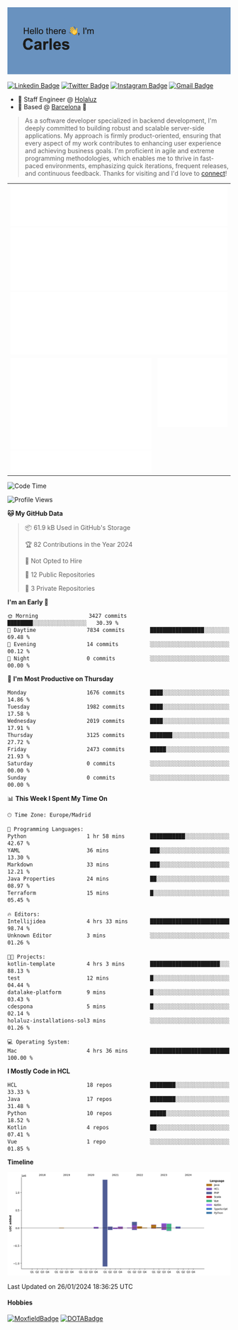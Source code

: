 <img src="header.png" alt="header">

[![Linkedin Badge](https://img.shields.io/badge/-cdespona-blue?style=flat&logo=Linkedin&logoColor=white&link=https://www.linkedin.com/in/carles-david-espona-casas-56219b11/)](https://www.linkedin.com/in/carles-david-espona-casas-56219b11/)
[![Twitter Badge](https://img.shields.io/badge/-@__cdespona-1ca0f1?style=flat&labelColor=1ca0f1&logo=twitter&logoColor=white&link=https://twitter.com/CDEspona)](https://twitter.com/CDEspona)
[![Instagram Badge](https://img.shields.io/badge/-@__cdespona-purple?style=flat&logo=instagram&logoColor=white&link=https://www.instagram.com/cdespona/)](https://www.instagram.com/cdespona/)
[![Gmail Badge](https://img.shields.io/badge/-cdespona-c14438?style=flat&logo=Gmail&logoColor=white&link=mailto:cdespona@gmail.com)](mailto:cdespona@gmail.com)

* 🔭 Staff Engineer @ [Holaluz](https://holaluz.com)
* 🏡 Based @ [Barcelona](https://www.google.es/maps/place/Barcelona) 💜

> As a software developer specialized in backend development, I'm deeply committed to building robust and scalable server-side applications. My approach is firmly product-oriented, ensuring that every aspect of my work contributes to enhancing user experience and achieving business goals. I'm proficient in agile and extreme programming methodologies, which enables me to thrive in fast-paced environments, emphasizing quick iterations, frequent releases, and continuous feedback. Thanks for visiting and I'd love to [connect](https://www.linkedin.com/in/carles-david-espona-casas-56219b11/)!

<table style="border-collapse: collapse; border: none;"> 
  <tbody>
  <tr style="border: none;">
    <td colspan="2" style="border: none; vertical-align: top;">
      <img src="summary.svg" alt="summary">
      <img src="activity-community.svg" alt="act-comm">
      <img src="repositories.svg" alt="repo">
    </td>
  </tr>
  <tr>
    <td style="border: none; vertical-align: top;">
      <img src="metrics.plugin.isocalendar.fullyear.svg" alt="calendar">
      <img src="topics.svg" alt="topics">
    </td>
    <td style="border: none; vertical-align: top;">
      <img src="achievements.svg" alt="achievements">
    </td>
  </tr>
  </tbody>
</table>

<!--START_SECTION:waka-->
![Code Time](http://img.shields.io/badge/Code%20Time-4%20hrs%2036%20mins-blue)

![Profile Views](http://img.shields.io/badge/Profile%20Views-47-blue)

**🐱 My GitHub Data** 

> 📦 61.9 kB Used in GitHub's Storage 
 > 
> 🏆 82 Contributions in the Year 2024
 > 
> 🚫 Not Opted to Hire
 > 
> 📜 12 Public Repositories 
 > 
> 🔑 3 Private Repositories 
 > 
**I'm an Early 🐤** 

```text
🌞 Morning                3427 commits        ████████░░░░░░░░░░░░░░░░░   30.39 % 
🌆 Daytime                7834 commits        █████████████████░░░░░░░░   69.48 % 
🌃 Evening                14 commits          ░░░░░░░░░░░░░░░░░░░░░░░░░   00.12 % 
🌙 Night                  0 commits           ░░░░░░░░░░░░░░░░░░░░░░░░░   00.00 % 
```
📅 **I'm Most Productive on Thursday** 

```text
Monday                   1676 commits        ████░░░░░░░░░░░░░░░░░░░░░   14.86 % 
Tuesday                  1982 commits        ████░░░░░░░░░░░░░░░░░░░░░   17.58 % 
Wednesday                2019 commits        ████░░░░░░░░░░░░░░░░░░░░░   17.91 % 
Thursday                 3125 commits        ███████░░░░░░░░░░░░░░░░░░   27.72 % 
Friday                   2473 commits        █████░░░░░░░░░░░░░░░░░░░░   21.93 % 
Saturday                 0 commits           ░░░░░░░░░░░░░░░░░░░░░░░░░   00.00 % 
Sunday                   0 commits           ░░░░░░░░░░░░░░░░░░░░░░░░░   00.00 % 
```


📊 **This Week I Spent My Time On** 

```text
🕑︎ Time Zone: Europe/Madrid

💬 Programming Languages: 
Python                   1 hr 58 mins        ███████████░░░░░░░░░░░░░░   42.67 % 
YAML                     36 mins             ███░░░░░░░░░░░░░░░░░░░░░░   13.30 % 
Markdown                 33 mins             ███░░░░░░░░░░░░░░░░░░░░░░   12.21 % 
Java Properties          24 mins             ██░░░░░░░░░░░░░░░░░░░░░░░   08.97 % 
Terraform                15 mins             █░░░░░░░░░░░░░░░░░░░░░░░░   05.45 % 

🔥 Editors: 
Intellijidea             4 hrs 33 mins       █████████████████████████   98.74 % 
Unknown Editor           3 mins              ░░░░░░░░░░░░░░░░░░░░░░░░░   01.26 % 

🐱‍💻 Projects: 
kotlin-template          4 hrs 3 mins        ██████████████████████░░░   88.13 % 
test                     12 mins             █░░░░░░░░░░░░░░░░░░░░░░░░   04.44 % 
datalake-platform        9 mins              █░░░░░░░░░░░░░░░░░░░░░░░░   03.43 % 
cdespona                 5 mins              █░░░░░░░░░░░░░░░░░░░░░░░░   02.14 % 
holaluz-installations-sol3 mins              ░░░░░░░░░░░░░░░░░░░░░░░░░   01.26 % 

💻 Operating System: 
Mac                      4 hrs 36 mins       █████████████████████████   100.00 % 
```

**I Mostly Code in HCL** 

```text
HCL                      18 repos            ████████░░░░░░░░░░░░░░░░░   33.33 % 
Java                     17 repos            ████████░░░░░░░░░░░░░░░░░   31.48 % 
Python                   10 repos            █████░░░░░░░░░░░░░░░░░░░░   18.52 % 
Kotlin                   4 repos             ██░░░░░░░░░░░░░░░░░░░░░░░   07.41 % 
Vue                      1 repo              ░░░░░░░░░░░░░░░░░░░░░░░░░   01.85 % 
```



**Timeline**

![Lines of Code chart](https://raw.githubusercontent.com/cdespona/cdespona/main/assets/bar_graph.png)


 Last Updated on 26/01/2024 18:36:25 UTC
<!--END_SECTION:waka-->

#### Hobbies
[![MoxfieldBadge](https://img.shields.io/badge/MTG%20Commander-Cdespona-8A2BE2)](https://www.moxfield.com/users/Cdespona)
[![DOTABadge](https://img.shields.io/badge/DOTA2-GRV-red)](https://es.dotabuff.com/players/63807915)
